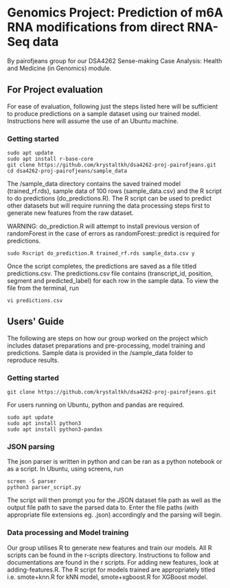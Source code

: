 # Genomics Project: Prediction of m6A RNA modifications from direct RNA-Seq data
By pairofjeans group for our DSA4262 Sense-making Case Analysis: Health and Medicine (in Genomics) module.

## For Project evaluation

For ease of evaluation, following just the steps listed here will be sufficient to produce predictions on a sample dataset using our trained model. Instructions here will assume the use of an Ubuntu machine.

### Getting started
```
sudo apt update
sudo apt install r-base-core
git clone https://github.com/krystaltkh/dsa4262-proj-pairofjeans.git
cd dsa4262-proj-pairofjeans/sample_data
```
The /sample_data directory contains the saved trained model (trained_rf.rds), sample data of 100 rows (sample_data.csv) and the R script to do predictions (do_predictions.R). The R script can be used to predict other datasets but will require running the data processing steps first to generate new features from the raw dataset.

WARNING: do_prediction.R will attempt to install previous version of randomForest in the case of errors as randomForest::predict is required for predictions.
```
sudo Rscript do_prediction.R trained_rf.rds sample_data.csv y
```
Once the script completes, the predictions are saved as a file titled predictions.csv. The predictions.csv file contains (transcript_id, position, segment and predicted_label) for each row in the sample data. To view the file from the terminal, run 
```
vi predictions.csv
```

## Users' Guide
The following are steps on how our group worked on the project which includes dataset preparations and pre-processing, model training and predictions. Sample data is provided in the /sample_data folder to reproduce results.

### Getting started
```
git clone https://github.com/krystaltkh/dsa4262-proj-pairofjeans.git
```
For users running on Ubuntu, python and pandas are required.
```
sudo apt update
sudo apt install python3
sudo apt install python3-pandas
```
### JSON parsing
The json parser is written in python and can be ran as a python notebook or as a script.
In Ubuntu, using screens, run
```
screen -S parser
python3 parser_script.py
```
The script will then prompt you for the JSON dataset file path as well as the output file path to save the parsed data to. Enter the file paths (with appropriate file extensions eg. .json) accordingly and the parsing will begin.

### Data processing and Model training
Our group utilises R to generate new features and train our models. All R scripts can be found in the r-scripts directory. Instructions to follow and documentations are found in the r scripts. For adding new features, look at adding-features.R. The R script for models trained are appropriately titled i.e. smote+knn.R for kNN model, smote+xgboost.R for XGBoost model.

